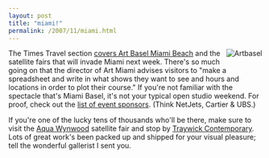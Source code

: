 ```yaml
---
layout: post
title: "miami!"
permalink: /2007/11/miami.html
---
```


<p><a href="http://www.artbaselmiamibeach.com/go/id/ss/lang/eng/"><img border="0" src="https://sippey.typepad.com/photos/uncategorized/2007/11/29/artbasel.jpg" title="Artbasel" alt="Artbasel" style="margin: 0px 0px 5px 5px; float: right;" /></a>
The Times Travel section <a href="http://travel.nytimes.com/2007/11/25/travel/25journeys.html?ex=11967">covers Art Basel Miami Beach</a> and the satellite fairs that will invade Miami next week. There's so much going on that the director of Art Miami advises visitors to &quot;make a spreadsheet and write in what shows they want to see and hours and locations in order to plot their course.&quot; If you're not familiar with the spectacle that's Miami Basel, it's not your typical open studio weekend. For proof, check out the <a href="http://www.artbaselmiamibeach.com/go/id/bbo/">list of event sponsors</a>. (Think NetJets, Cartier &amp; UBS.)</p>

<p>If you're one of the lucky tens of thousands who'll be there, make sure to visit the <a href="http://www.aquaartmiami.com/wyn.html">Aqua Wynwood</a> satellite fair and stop by <a href="http://www.traywick.com/">Traywick Contemporary</a>. Lots of great work's been packed up and shipped for your visual pleasure; tell the wonderful gallerist I sent you.<br /> </p>


